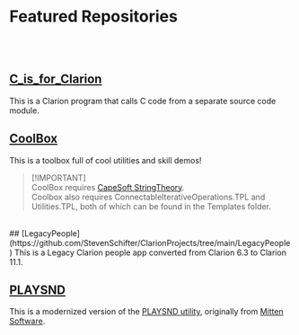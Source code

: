 # Featured Repositories
<br>
<br>

## [C_is_for_Clarion](https://github.com/StevenSchifter/ClarionProjects/tree/main/C_is_for_Clarion)
This is a Clarion program that calls C code from a separate source code module.

## [CoolBox](https://github.com/StevenSchifter/ClarionProjects/tree/main/CoolBox)
This is a toolbox full of cool utilities and skill demos!
<br>
> [!IMPORTANT]<br>
> CoolBox requires [CapeSoft StringTheory](https://www.capesoft.com/accessories/StringTheorysp.htm).<br>
> Coolbox also requires ConnectableIterativeOperations.TPL and Utilities.TPL, both of which can be found in the Templates folder.
<br>
## [LegacyPeople](https://github.com/StevenSchifter/ClarionProjects/tree/main/LegacyPeople)
This is a Legacy Clarion people app converted from Clarion 6.3 to Clarion 11.1.

## [PLAYSND](https://github.com/StevenSchifter/ClarionProjects/tree/main/PLAYSND)
This is a modernized version of the [PLAYSND utility](https://www.mittensoftware.com/DL/PLAYSND.ZIP), originally from [Mitten Software](https://www.mittensoftware.com/Downloads.htm).

